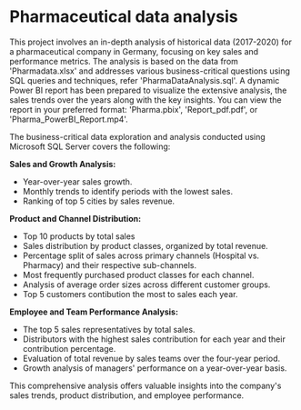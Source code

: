 # Pharmaceutical data analysis
This project involves an in-depth analysis of historical data (2017-2020) for a pharmaceutical company in Germany, focusing on key sales and performance metrics. The analysis is based on the data from 'Pharmadata.xlsx' and addresses various business-critical questions using SQL queries and techniques, refer 'PharmaDataAnalysis.sql'.
A dynamic Power BI report has been prepared to visualize the extensive analysis, the sales trends over the years along with the key insights. You can view the report in your preferred format: 'Pharma.pbix', 'Report_pdf.pdf', or 'Pharma_PowerBI_Report.mp4'.

The business-critical data exploration and analysis conducted using Microsoft SQL Server covers the following:

**Sales and Growth Analysis:**
- Year-over-year sales growth.
- Monthly trends to identify periods with the lowest sales.
- Ranking of top 5 cities by sales revenue.

**Product and Channel Distribution:**
- Top 10 products by total sales
- Sales distribution by product classes, organized by total revenue.
- Percentage split of sales across primary channels (Hospital vs. Pharmacy) and their respective sub-channels.
- Most frequently purchased product classes for each channel.
- Analysis of average order sizes across different customer groups.
- Top 5 customers contibution the most to sales each year.

**Employee and Team Performance Analysis:**
- The top 5 sales representatives by total sales.
- Distributors with the highest sales contribution for each year and their contribution percentage.
- Evaluation of total revenue by sales teams over the four-year period.
- Growth analysis of managers' performance on a year-over-year basis.

This comprehensive analysis offers valuable insights into the company's sales trends, product distribution, and employee performance.
